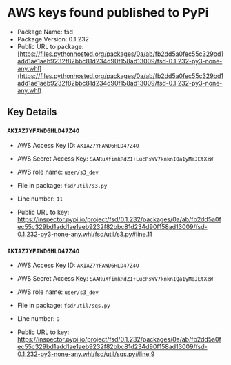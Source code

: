# AWS keys found published to PyPi

* Package Name: fsd
* Package Version: 0.1.232
* Public URL to package: [https://files.pythonhosted.org/packages/0a/ab/fb2dd5a0fec55c329bd1add1ae1aeb9232f82bbc81d234d90f158ad13009/fsd-0.1.232-py3-none-any.whl](https://files.pythonhosted.org/packages/0a/ab/fb2dd5a0fec55c329bd1add1ae1aeb9232f82bbc81d234d90f158ad13009/fsd-0.1.232-py3-none-any.whl)

## Key Details

### `AKIAZ7YFAWD6HLD47Z4O`

* AWS Access Key ID: `AKIAZ7YFAWD6HLD47Z4O`
* AWS Secret Access Key: `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` 
* AWS role name: `user/s3_dev`
* File in package: `fsd/util/s3.py`
* Line number: `11`

* Public URL to key: https://inspector.pypi.io/project/fsd/0.1.232/packages/0a/ab/fb2dd5a0fec55c329bd1add1ae1aeb9232f82bbc81d234d90f158ad13009/fsd-0.1.232-py3-none-any.whl/fsd/util/s3.py#line.11



### `AKIAZ7YFAWD6HLD47Z4O`

* AWS Access Key ID: `AKIAZ7YFAWD6HLD47Z4O`
* AWS Secret Access Key: `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` 
* AWS role name: `user/s3_dev`
* File in package: `fsd/util/sqs.py`
* Line number: `9`

* Public URL to key: https://inspector.pypi.io/project/fsd/0.1.232/packages/0a/ab/fb2dd5a0fec55c329bd1add1ae1aeb9232f82bbc81d234d90f158ad13009/fsd-0.1.232-py3-none-any.whl/fsd/util/sqs.py#line.9



